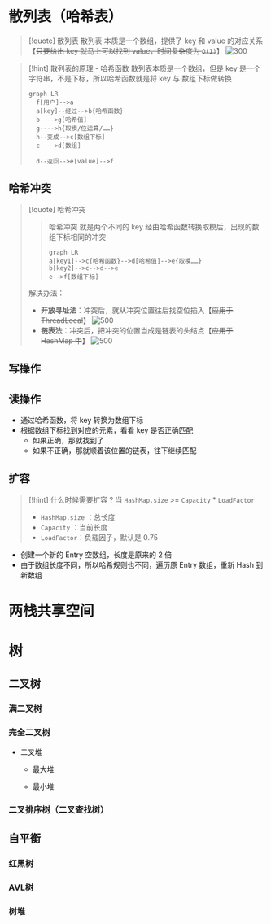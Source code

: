 # 散列表（哈希表）
>[!quote] 散列表
>散列表 本质是一个数组，提供了 key 和 value 的对应关系【~~只要给出 key 就马上可以找到 value，时间复杂度为 `O(1)`~~】
>![300](https://obsidian-1307744200.cos.ap-guangzhou.myqcloud.com/%E5%9B%BE%E7%89%87/202404252301162.png)

>[!hint] 散列表的原理 - 哈希函数
>散列表本质是一个数组，但是 key 是一个字符串，不是下标，所以哈希函数就是将 key 与 数组下标做转换
> ```mermaid
> graph LR
> 	f[用户]-->a
> 	a[key]--经过-->b{哈希函数}
> 	b---->g[哈希值]
> 	g---->h{取模/位运算/……}
> 	h--变成-->c[数组下标]
> 	c---->d[数组]
> 
> 	d--返回-->e[value]-->f
> ```

## 哈希冲突
>[!quote] 哈希冲突
>>哈希冲突 就是两个不同的 key 经由哈希函数转换取模后，出现的数组下标相同的冲突
> >```mermaid
> >graph LR
> >	a[key1]-->c{哈希函数}-->d[哈希值]-->e{取模……}
> >	b[key2]-->c-->d-->e
> >	e-->f[数组下标]
> >```
> 
> 解决办法：
> - **开放寻址法**：冲突后，就从冲突位置往后找空位插入【~~应用于 ThreadLocal~~】
> ![500](https://obsidian-1307744200.cos.ap-guangzhou.myqcloud.com/%E5%9B%BE%E7%89%87/202404260011739.png)
> - **链表法**：冲突后，把冲突的位置当成是链表的头结点【~~应用于 HashMap 中~~】
> ![500](https://obsidian-1307744200.cos.ap-guangzhou.myqcloud.com/%E5%9B%BE%E7%89%87/202404260014685.png)

## 写操作

## 读操作
- 通过哈希函数，将 key 转换为数组下标
- 根据数组下标找到对应的元素，看看 key 是否正确匹配
	- 如果正确，那就找到了
	- 如果不正确，那就顺着该位置的链表，往下继续匹配

## 扩容
>[!hint] 什么时候需要扩容 ?
>当 `HashMap.size` >= `Capacity` * `LoadFactor` 
>- `HashMap.size` ：总长度
>- `Capacity` ：当前长度
>- `LoadFactor`：负载因子，默认是 0.75

- 创建一个新的 Entry 空数组，长度是原来的 2 倍
- 由于数组长度不同，所以哈希规则也不同，遍历原 Entry 数组，重新 Hash 到新数组


# 两栈共享空间


# 树
## 二叉树

### 满二叉树




### 完全二叉树

- 二叉堆
	- 最大堆


	- 最小堆


### 二叉排序树（二叉查找树）


## 自平衡
### 红黑树
### AVL树
### 树堆



































